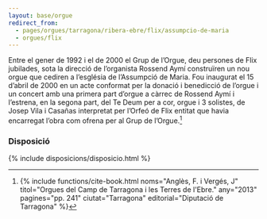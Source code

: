```yaml
---
layout: base/orgue
redirect_from:
  - pages/orgues/tarragona/ribera-ebre/flix/assumpcio-de-maria
  - orgues/flix
---
```


Entre el gener de 1992 i el de 2000
el Grup de l’Orgue, deu persones de Flix jubilades,
sota la direcció de l’organista Rossend Aymí 
construïren un nou orgue que cediren a l’església de
l’Assumpció de Maria. 
Fou inaugurat el 15 d’abril de 2000 en un acte
conformat per la donació i benedicció de l’orgue i
un concert amb una primera part d’orgue a càrrec
de Rossend Aymí i l’estrena, en la segona part, del
Te Deum per a cor, orgue i 3 solistes, de Josep Vila
i Casañas interpretat per l’Orfeó de Flix entitat que
havia encarregat l’obra com ofrena per al Grup de
l’Orgue.[^1]

[^1]: {% include functions/cite-book.html noms="Anglès, F. i Vergés, J"
titol="Orgues del Camp de Tarragona i les Terres de l'Ebre."
any="2013" pagines="pp. 241" ciutat="Tarragona" editorial="Diputació de Tarragona" %}

### Disposició

{% include disposicions/disposicio.html %}
